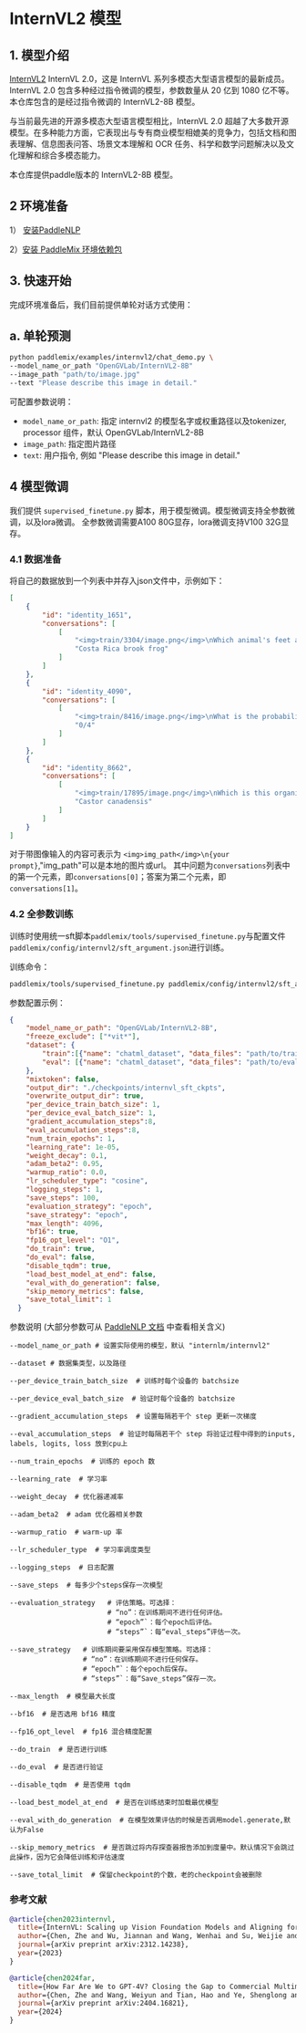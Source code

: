 # InternVL2 模型

## 1. 模型介绍

[InternVL2](https://internvl.github.io/blog/2024-07-02-InternVL-2.0/) InternVL 2.0，这是 InternVL 系列多模态大型语言模型的最新成员。InternVL 2.0 包含多种经过指令微调的模型，参数数量从 20 亿到 1080 亿不等。本仓库包含的是经过指令微调的 InternVL2-8B 模型。

与当前最先进的开源多模态大型语言模型相比，InternVL 2.0 超越了大多数开源模型。在多种能力方面，它表现出与专有商业模型相媲美的竞争力，包括文档和图表理解、信息图表问答、场景文本理解和 OCR 任务、科学和数学问题解决以及文化理解和综合多模态能力。

本仓库提供paddle版本的 InternVL2-8B 模型。


## 2 环境准备

1） [安装PaddleNLP](https://github.com/PaddlePaddle/PaddleNLP?tab=readme-ov-file#%E5%AE%89%E8%A3%85)

2）[安装 PaddleMix 环境依赖包](https://github.com/PaddlePaddle/PaddleMIX/tree/b4f97ff859e1964c839fc5fab94f7ba63b1e5959?tab=readme-ov-file#%E5%AE%89%E8%A3%85)

## 3. 快速开始
完成环境准备后，我们目前提供单轮对话方式使用：


## a. 单轮预测
```bash
python paddlemix/examples/internvl2/chat_demo.py \
--model_name_or_path "OpenGVLab/InternVL2-8B"
--image_path "path/to/image.jpg"
--text "Please describe this image in detail."
```
可配置参数说明：
  * `model_name_or_path`: 指定 internvl2 的模型名字或权重路径以及tokenizer, processor 组件，默认 OpenGVLab/InternVL2-8B
  * `image_path`: 指定图片路径
  * `text`: 用户指令, 例如 "Please describe this image in detail."

## 4 模型微调
我们提供 `supervised_finetune.py` 脚本，用于模型微调。模型微调支持全参数微调，以及lora微调。
全参数微调需要A100 80G显存，lora微调支持V100 32G显存。

### 4.1 数据准备
将自己的数据放到一个列表中并存入json文件中，示例如下：
```json
[
    {
        "id": "identity_1651",
        "conversations": [
            [
                "<img>train/3304/image.png</img>\nWhich animal's feet are also adapted for sticking to smooth surfaces?\nmonitor lizard\nCosta Rica brook frog\n",
                "Costa Rica brook frog"
            ]
        ]
    },
    {
        "id": "identity_4090",
        "conversations": [
            [
                "<img>train/8416/image.png</img>\nWhat is the probability that a Labrador retriever produced by this cross will be homozygous dominant for the fur color gene?\n1/4\n0/4\n4/4\n2/4\n3/4\n",
                "0/4"
            ]
        ]
    },
    {
        "id": "identity_8662",
        "conversations": [
            [
                "<img>train/17895/image.png</img>\nWhich is this organism's scientific name?\nCastor canadensis\nNorth American beaver\n",
                "Castor canadensis"
            ]
        ]
    }
]
```

对于带图像输入的内容可表示为 `<img>img_path</img>\n{your prompt}`,"img_path"可以是本地的图片或url。
其中问题为`conversations`列表中的第一个元素，即`conversations[0]`；答案为第二个元素，即`conversations[1]`。

### 4.2 全参数训练

训练时使用统一sft脚本`paddlemix/tools/supervised_finetune.py`与配置文件`paddlemix/config/internvl2/sft_argument.json`进行训练。

训练命令：
```bash
paddlemix/tools/supervised_finetune.py paddlemix/config/internvl2/sft_argument.json
```

参数配置示例：
```json
{
    "model_name_or_path": "OpenGVLab/InternVL2-8B",
    "freeze_exclude": ["*vit*"],
    "dataset": {
        "train":[{"name": "chatml_dataset", "data_files": "path/to/train.json"}],
        "eval": [{"name": "chatml_dataset", "data_files": "path/to/eval.json"}]
    },
    "mixtoken": false,
    "output_dir": "./checkpoints/internvl_sft_ckpts",
    "overwrite_output_dir": true,
    "per_device_train_batch_size": 1,
    "per_device_eval_batch_size": 1,
    "gradient_accumulation_steps":8,
    "eval_accumulation_steps":8,
    "num_train_epochs": 1,
    "learning_rate": 1e-05,
    "weight_decay": 0.1,
    "adam_beta2": 0.95,
    "warmup_ratio": 0.0,
    "lr_scheduler_type": "cosine",
    "logging_steps": 1,
    "save_steps": 100,
    "evaluation_strategy": "epoch",
    "save_strategy": "epoch",
    "max_length": 4096,
    "bf16": true,
    "fp16_opt_level": "O1",
    "do_train": true,
    "do_eval": false,
    "disable_tqdm": true,
    "load_best_model_at_end": false,
    "eval_with_do_generation": false,
    "skip_memory_metrics": false,
    "save_total_limit": 1
  }
```

参数说明 (大部分参数可从 [PaddleNLP 文档](https://paddlenlp.readthedocs.io/zh/latest/llm/finetune.html) 中查看相关含义)

```
--model_name_or_path # 设置实际使用的模型，默认 "internlm/internvl2"

--dataset # 数据集类型，以及路径

--per_device_train_batch_size  # 训练时每个设备的 batchsize

--per_device_eval_batch_size  # 验证时每个设备的 batchsize

--gradient_accumulation_steps  # 设置每隔若干个 step 更新一次梯度

--eval_accumulation_steps  # 验证时每隔若干个 step 将验证过程中得到的inputs, labels, logits, loss 放到cpu上

--num_train_epochs  # 训练的 epoch 数

--learning_rate  # 学习率

--weight_decay  # 优化器递减率

--adam_beta2  # adam 优化器相关参数

--warmup_ratio  # warm-up 率

--lr_scheduler_type  # 学习率调度类型

--logging_steps  # 日志配置

--save_steps  # 每多少个steps保存一次模型

--evaluation_strategy   # 评估策略。可选择：
                        # “no”：在训练期间不进行任何评估。
                        # “epoch”`：每个epoch后评估。
                        # “steps”`：每“eval_steps”评估一次。

--save_strategy   # 训练期间要采用保存模型策略。可选择：
                  # “no”：在训练期间不进行任何保存。
                  # “epoch”`：每个epoch后保存。
                  # “steps”`：每“Save_steps”保存一次。

--max_length  # 模型最大长度

--bf16  # 是否选用 bf16 精度

--fp16_opt_level  # fp16 混合精度配置

--do_train  # 是否进行训练

--do_eval  # 是否进行验证

--disable_tqdm  # 是否使用 tqdm

--load_best_model_at_end  # 是否在训练结束时加载最优模型

--eval_with_do_generation  # 在模型效果评估的时候是否调用model.generate,默认为False

--skip_memory_metrics  # 是否跳过将内存探查器报告添加到度量中。默认情况下会跳过此操作，因为它会降低训练和评估速度

--save_total_limit  # 保留checkpoint的个数，老的checkpoint会被删除
```





### 参考文献
```BibTeX
@article{chen2023internvl,
  title={InternVL: Scaling up Vision Foundation Models and Aligning for Generic Visual-Linguistic Tasks},
  author={Chen, Zhe and Wu, Jiannan and Wang, Wenhai and Su, Weijie and Chen, Guo and Xing, Sen and Zhong, Muyan and Zhang, Qinglong and Zhu, Xizhou and Lu, Lewei and Li, Bin and Luo, Ping and Lu, Tong and Qiao, Yu and Dai, Jifeng},
  journal={arXiv preprint arXiv:2312.14238},
  year={2023}
}

@article{chen2024far,
  title={How Far Are We to GPT-4V? Closing the Gap to Commercial Multimodal Models with Open-Source Suites},
  author={Chen, Zhe and Wang, Weiyun and Tian, Hao and Ye, Shenglong and Gao, Zhangwei and Cui, Erfei and Tong, Wenwen and Hu, Kongzhi and Luo, Jiapeng and Ma, Zheng and others},
  journal={arXiv preprint arXiv:2404.16821},
  year={2024}
}
```

